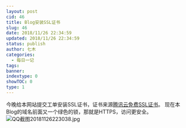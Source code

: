 ```yaml
---
layout: post
cid: 46
title: Blog安装SSL证书
slug: 46
date: 2018/11/26 22:34:59
updated: 2018/11/26 22:34:59
status: publish
author: 七木
categories: 
  - 每日一记
tags: 
banner: 
indextype: 0
showTOC: 0
type: 1
---
```



今晚给本网站提交工单安装SSL证书，证书来源[腾讯云免费SSL证书][1]。
现在本Blog的域名前面又一个绿色的锁，那就是HTTPS，访问更安全。
![QQ截图20181126223038.jpg][2]


  [1]: https://cloud.tencent.com/product/ssl
  [2]: https://www.qimuwa.com/usr/uploads/2018/11/1385464377.jpg